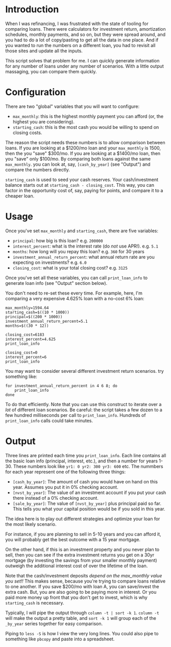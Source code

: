 # Introduction

When I was refinancing, I was frustrated with the state of tooling for comparing loans.
There were calculators for investment return, amortization schedules, monthly payments, and so on, but they were spread around,
and you had to do a lot of copy/pasting to get all the data in one place.
And if you wanted to run the numbers on a different loan, you had to revisit all those sites and update all the inputs.

This script solves that problem for me.
I can quickly generate information for any number of loans under any number of scenarios.
With a little output massaging, you can compare them quickly.

# Configuration

There are two "global" variables that you will want to configure:

- `max_monthly`: this is the highest monthly payment you can afford (or, the highest you are considering).
- `starting_cash`: this is the most cash you would be willing to spend on closing costs.

The reason the script needs these numbers is to allow comparison between loans.
If you are looking at a $1200/mo loan and your `max_monthly` is 1500, then the you "save" $300/mo.
If you are looking at a $1400/mo loan, then you "save" only $100/mo.
By comparing both loans against the same `max_monthly`. you can look at, say, `[cash_by_year]` (see "Output") and compare the numbers directly.

`starting_cash` is used to seed your cash reserves. Your cash/investment balance starts out at `starting_cash - closing_cost`.
This way, you can factor in the opportunity cost of, say, paying for points, and compare it to a cheaper loan.

# Usage

Once you've set `max_monthly` and `starting_cash`, there are five variables:

- `principal`: how big is this loan? e.g. `200000`
- `interest_percent`: what is the interest rate (do *not* use APR!). e.g. `5.1`
- `months`: how long will you repay this loan? e.g. `360` for 30 years
- `investment_annual_return_percent`: what annual return rate are you expecting on investments? e.g. `6.0`
- `closing_cost`: what is your total closing cost? e.g. `3125`

Once you've set all these variables, you can call `print_loan_info` to generate loan info (see "Output" section below).

You don't need to re-set these every time. For example, here, I'm comparing a very expensive 4.625% loan with a no-cost 6% loan:

```
max_monthly=1594.64
starting_cash=$((10 * 1000))
principal=$((200 * 1000))
investment_annual_return_percent=5.1
months=$((30 * 12))

closing_cost=6183
interest_percent=4.625
print_loan_info

closing_cost=0
interest_percent=6
print_loan_info
```

You may want to consider several different investment return scenarios. try something like:

```
for investment_annual_return_percent in 4 6 8; do
    print_loan_info
done
```

To do that efficiently. Note that you can use this construct to iterate over a *lot* of different loan scenarios.
Be careful: the script takes a few dozen to a few hundred milliseconds per call to `print_loan_info`.
Hundreds of `print_loan_info` calls could take minutes.

# Output

Three lines are printed each time you `print_loan_info`.
Each line contains all the basic loan info (principal, interest, etc.), and then a number for years 1-30.
These numbers look like `yr1: 0 yr2: 300 yr3: 600` etc.
The nummbers for each year represent one of the following three things:

- `[cash_by_year]`: The amount of cash you would have on hand on this year. Assumes you put it in 0% checking account.
- `[nvst_by_year]`: The value of an investment account if you put your cash there instead of a 0% checking account.
- `[sale_by_year]`: The value of `[nvst_by_year]` plus principal paid so far. This tells you what your capital position would be if you sold in this year.

The idea here is to play out different strategies and optimize your loan for the most likely scenario.

For instance, if you are planning to sell in 5-10 years and you can afford it, you will probably get the best outcome with a 15 year mortgage.

On the other hand, if this is an investment property and you never plan to sell, then you can see if the extra investment returns you get on a 30yr mortgage (by investing the savings from your smaller monthly payment) outweigh the additional interest cost of over the lifetime of the loan.

Note that the cash/investment deposits *depend on the max_monthly value you set!!*
This makes sense, because you're trying to compare loans relative to one another.
If you save $200/mo with loan A, you can save/invest the extra cash.
But, you are also going to be paying more in interest.
Or you paid more money up front that you don't get to invest, which is why `starting_cash` is necessary.

Typically, I will pipe the output through `column -t | sort -k 1`.
`column -t` will make the output a pretty table, and `sort -k 1` will group each of the `_by_year` series together for easy comparison.

Piping to `less -S` is how I view the very long lines. You could also pipe to something like `pbcopy` and paste into a spreadsheet.

